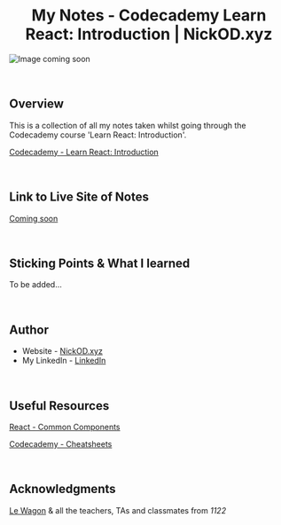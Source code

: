 <h1 align="center">My Notes - Codecademy Learn React: Introduction | NickOD.xyz</h1>

![Image coming soon]()

<br>

## Overview

This is a collection of all my notes taken whilst going through the Codecademy course 'Learn React: Introduction'.

[Codecademy - Learn React: Introduction](https://www.codecademy.com/learn/learn-react-introduction)

<br>

## Link to Live Site of Notes

[Coming soon]()

<br>

## Sticking Points & What I learned

To be added...

<br>

## Author

- Website - [NickOD.xyz](http://www.NickOD.xyz)
- My LinkedIn - [LinkedIn](https://www.linkedin.com/in/nick-odonoghue/)

<br>

## Useful Resources

[React - Common Components](https://react.dev/reference/react-dom/components/common#)

[Codecademy - Cheatsheets](https://www.codecademy.com/learn/learn-react-introduction/modules/react-101-jsx-u/cheatsheet)

<br>

## Acknowledgments

[Le Wagon](https://www.lewagon.com/) & all the teachers, TAs and classmates from <em>1122</em>

